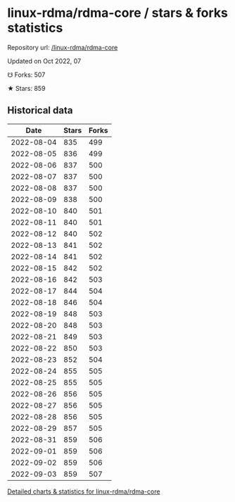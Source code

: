 # linux-rdma/rdma-core / stars & forks statistics

Repository url: [/linux-rdma/rdma-core](https://github.com/linux-rdma/rdma-core)

Updated on Oct 2022, 07

☋ Forks: 507

★ Stars: 859

## Historical data
| Date | Stars | Forks |
|------|-------|-------|
| 2022-08-04 | 835 | 499 | 
| 2022-08-05 | 836 | 499 | 
| 2022-08-06 | 837 | 500 | 
| 2022-08-07 | 837 | 500 | 
| 2022-08-08 | 837 | 500 | 
| 2022-08-09 | 838 | 500 | 
| 2022-08-10 | 840 | 501 | 
| 2022-08-11 | 840 | 501 | 
| 2022-08-12 | 840 | 502 | 
| 2022-08-13 | 841 | 502 | 
| 2022-08-14 | 841 | 502 | 
| 2022-08-15 | 842 | 502 | 
| 2022-08-16 | 842 | 503 | 
| 2022-08-17 | 844 | 504 | 
| 2022-08-18 | 846 | 504 | 
| 2022-08-19 | 848 | 503 | 
| 2022-08-20 | 848 | 503 | 
| 2022-08-21 | 849 | 503 | 
| 2022-08-22 | 850 | 503 | 
| 2022-08-23 | 852 | 504 | 
| 2022-08-24 | 855 | 505 | 
| 2022-08-25 | 855 | 505 | 
| 2022-08-26 | 856 | 505 | 
| 2022-08-27 | 856 | 505 | 
| 2022-08-28 | 856 | 505 | 
| 2022-08-29 | 857 | 505 | 
| 2022-08-31 | 859 | 506 | 
| 2022-09-01 | 859 | 506 | 
| 2022-09-02 | 859 | 506 | 
| 2022-09-03 | 859 | 507 | 


[Detailed charts & statistics for linux-rdma/rdma-core](https://reviewgithub.com/rep/linux-rdma/rdma-core)
